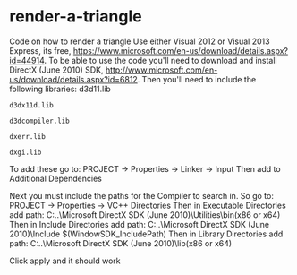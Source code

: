 # render-a-triangle
Code on how to render a triangle
Use either Visual 2012 or Visual 2013 Express, its free, https://www.microsoft.com/en-us/download/details.aspx?id=44914.
To be able to use the code you'll need to download and install 
DirectX (June 2010) SDK, http://www.microsoft.com/en-us/download/details.aspx?id=6812.
Then you'll need to include the following libraries:
	d3d11.lib
	
	d3dx11d.lib
	
	d3dcompiler.lib
	
	dxerr.lib
	
	dxgi.lib

To add these go to:
	 PROJECT -> Properties -> Linker -> Input
		Then add to Additional Dependencies

Next you must include the paths for the Compiler to search in.
So go to:
	PROJECT -> Properties -> VC++ Directories
		Then in Executable Directories add path:
				C:\..\Microsoft DirectX SDK (June 2010)\Utilities\bin\(x86 or x64)
		Then in Include Directories add path:
				C:\..\Microsoft DirectX SDK (June 2010)\Include
				$(WindowSDK_IncludePath)
		Then in Library Directories add path:
				C:\..\Microsoft DirectX SDK (June 2010)\lib\(x86 or x64)

Click apply and it should work
